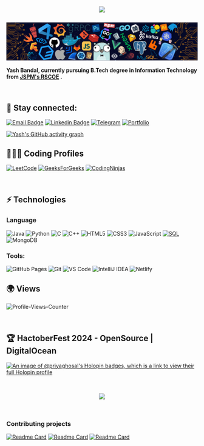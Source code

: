  <h1 align="center">
<!--     <img src="https://readme-typing-svg.herokuapp.com/?font=Righteous&color=%23FF9933&size=35&center=true&vCenter=true&width=500&height=70&duration=4000&lines=+Jai+Hanuman!+🚩;+Jai+Siya+Ram+🚩!;" /> -->

<img src="https://readme-typing-svg.herokuapp.com/?font=Righteous&color=%23FF9933&size=35&center=true&vCenter=true&width=500&height=70&duration=4000&lines=+Yash+Bandal+!;" /> 
<!-- <img src="https://readme-typing-svg.herokuapp.com/?font=Righteous&color=%236E40C9&size=35&center=true&vCenter=true&width=600&height=80&duration=5000&lines=+Commit+→+Push+→+Enlighten+→+Merge+→+Deploy+→+Thrive+!" />
 -->
  
</h1>
<p align="center"><img src="https://raw.githubusercontent.com/KevinPatel04/KevinPatel04/master/header.png"></p>

**Yash Bandal, currently pursuing B.Tech degree in Information Technology from [JSPM's RSCOE](https://www.jspmrscoe.edu.in/) .**
<!--I embrace minimalism in my pursuit of personal growth and excellence. With a  disciplined approach and steadfast determination, I constantly strive to achieve my best in every endeavor.** --> 
<br> 

## 🔗 Stay connected:

[![Email Badge](https://img.shields.io/badge/-Email-c14438?style=flat-square&logo=Gmail&logoColor=white&link=mailto:yashbandal25@gmail.com)](mailto:yashbandal25@gmail.com)
[![Linkedin Badge](https://img.shields.io/badge/-LinkedIn-blue?style=flat-square&logo=Linkedin&logoColor=white&link=https://www.linkedin.com/in/yashbandal/)](https://www.linkedin.com/in/yashbandal/)
[![Telegram](https://img.shields.io/badge/-Telegram-blue?style=flat-square&logo=Telegram&logoColor=white)](httplink)
[![Portfolio](https://img.shields.io/badge/-Portfolio-000000?style=flat-square&logo=react&logoColor=white)](https://your-portfolio-link.com)

<!--[![Discord](https://img.shields.io/badge/-Discord-7289DA?style=flat-square&logo=discord&logoColor=white)](https link)-->
<!--[![Instagram Badge](https://img.shields.io/badge/-Instagram-purple?style=flat-square&logo=instagram&logoColor=white&link=https link/)](https link)-->



[![Yash's GitHub activity graph](https://github-readme-activity-graph.vercel.app/graph?username=Yash-Bandal&bg_color=000319&color=00fffb&line=675604&point=7b7d07&area=true&hide_border=true)](https://github.com/Yash-Bandal)

## 👨🏻‍💻 Coding Profiles

[![LeetCode](https://img.shields.io/badge/-LeetCode-FFA116?style=flat-square&logo=LeetCode&logoColor=black)](https://leetcode.com/Yash/)
[![GeeksForGeeks](https://img.shields.io/badge/-GeeksForGeeks-05CC47?style=flat-square&logo=GeeksForGeeks&logoColor=black)](https://auth.geeksforgeeks.org/user/Yash/)
[![CodingNinjas](https://img.shields.io/badge/-CodingNinjas-000000?style=flat-square&logo=CodingNinjas&logoColor=%23f49324)](https://www.codingninjas.com/codestudio/profile/Yash)

<!--[![HackerRank](https://img.shields.io/badge/-HackerRank-2EC866?style=flat-square&logo=HackerRank&logoColor=white)](https://www.hackerrank.com/y)
[![CodeChef](https://img.shields.io/badge/-CodeChef-5B4638?style=flat-square&logo=CodeChef&logoColor=white)](https://www.codechef.com/users/y)-->

<br>

## ⚡ Technologies


### Language

![Java](https://img.shields.io/badge/-java-E34A86?style=flat-square&logo=Java)
![Python](https://img.shields.io/badge/-Python-black?style=flat-square&logo=Python)
![C](https://img.shields.io/badge/-C-00599C?style=flat-square&logo=c)
![C++](https://img.shields.io/badge/-C++-00599C?style=flat-square&logo=cplusplus)
![HTML5](https://img.shields.io/badge/-HTML5-E34F26?style=flat-square&logo=html5&logoColor=white)
![CSS3](https://img.shields.io/badge/-CSS3-1572B6?style=flat-square&logo=css3)
![JavaScript](https://img.shields.io/badge/-JavaScript-black?style=flat-square&logo=javascript)
[![SQL](https://img.shields.io/badge/-SQL-4479A1?style=flat-square&logo=sql)](https://en.wikipedia.org/wiki/SQL)
![MongoDB](https://img.shields.io/badge/-MongoDB-black?style=flat-square&logo=MongoDb)


### Tools:

![GitHub Pages](https://img.shields.io/badge/GitHub%20Pages-%23327FC7.svg?logo=github&style=flat-square&logoColor=white)
![Git](https://img.shields.io/badge/-Git-black?style=flat-square&logo=git)
![VS Code](https://img.shields.io/badge/-VS%20Code-007ACC?style=flat-square&logo=visual-studio-code)
![IntelliJ IDEA](https://img.shields.io/badge/-IntelliJ%20IDEA-000000?style=flat-square&logo=intellij-idea&logoColor=white)
![Netlify](https://img.shields.io/badge/-Netlify-%2300C7B7?style=flat-square&logo=netlify&logoColor=ffffff)
<br>

## 🌍 Views
![Profile-Views-Counter](https://komarev.com/ghpvc/?username=Yash-Bandal&label=PROFILE+VIEWS&style=flat-square&color=orange)

<!--![LeetCode Views](https://img.shields.io/badge/LeetCode%20Views-153k%2B-brightgreen.svg)-->
<br>

## 🏆 HactoberFest 2024 - OpenSource | DigitalOcean

[![An image of @priyaghosal's Holopin badges, which is a link to view their full Holopin profile](https://holopin.me/yashbandal)](https://holopin.io/@yashbandal)
<!--[![GitHub Streak](http://github-readme-streak-stats.herokuapp.com?user=YashL3616&theme=dark&background=000000)](https://git.io/streak-stats)-->

<br>
<!--<p align="center">
<img align="center" src="https://github-readme-streak-stats.herokuapp.com/?user=Yash-Bandal&theme=tokyonight&hide_border=true"/>
<p>-->

<p align="center">
<img align="center" src="https://github-readme-streak-stats.herokuapp.com/?user=Yash-Bandal&theme=dark&hide_border=true"/>
<p>
<br>

### Contributing projects

[![Readme Card](https://github-readme-stats-git-masterrstaa-rickstaa.vercel.app/api/pin/?username=Yash-Bandal&repo=WildGuard&theme=dark)](https://github.com/Yash-Bandal/WildGuard)
[![Readme Card](https://github-readme-stats-git-masterrstaa-rickstaa.vercel.app/api/pin/?username=Yash-Bandal&repo=SkillWise&theme=dark)](https://github.com/Yash-Bandal/SkillWise)
[![Readme Card](https://github-readme-stats-git-masterrstaa-rickstaa.vercel.app/api/pin/?username=Yash-Bandal&repo=forage-jpmc-swe-task-1&theme=dark)](https://github.com/Yash-Bandal/forage-jpmc-swe-task-1)
<!--[![Readme Card](https://github-readme-stats-git-masterrstaa-rickstaa.vercel.app/api/pin/?username=Yash-Bandal&repo=WildGuard&theme=monokai)](https://github.com/Yash-Bandal/WildGuard)-->

<!--[![Ashutosh's github activity graph](https://github-readme-activity-graph.vercel.app/graph?username=YashL3616&bg_color=fffff0&color=708090&line=24292e&point=24292e&area=true&hide_border=true)](https://github.com/ashutosh00710/github-readme-activity-graph)-->
<!--[![Yash's GitHub activity graph](https://github-readme-activity-graph.vercel.app/graph?username=Yash-Bandal&bg_color=000319&color=00fffb&line=675604&point=7b7d07&area=true&hide_border=true)](https://github.com/Yash-Bandal)-->

<!--Ram-->

<!--
### Certifications
 - Google Cloud Computing Foundations – NPTEL (Elite Silver) | Google
 - Six Sigma Yellow Belt – ScrumSTUDY (SBOK® Accreditation Body for Scrum and Agile)
 - Microsoft Learn Machine Learning - Microsoft
 - Introduction to MongoDB, AI, and Vector Search -MongoDB
 - Qlik Sense Business Analyst - Qlik
 - Cloud and Virtualization (Badge) - VMWare
-->



